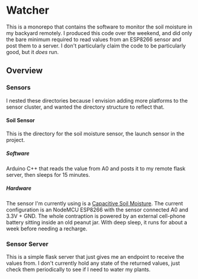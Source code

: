 # Watcher

This is a monorepo that contains the software to monitor the soil moisture in my backyard remotely.  I produced this code over the weekend, and did only the bare minimum required to read values from an ESP8266 sensor and post them to a server.  I don't particularly claim the code to be particularly good, but it *does* run.

## Overview

### Sensors

I nested these directories because I envision adding more platforms to the sensor cluster, and wanted the directory structure to reflect that.

#### Soil Sensor

This is the directory for the soil moisture sensor, the launch sensor in the project.

##### Software

Arduino C++ that reads the value from A0 and posts it to my remote flask server, then sleeps for 15 minutes.

##### Hardware

The sensor I'm currently using is a [Capacitive Soil Moisture](https://smile.amazon.com/Gikfun-Capacitive-Corrosion-Resistant-Detection/dp/B07H3P1NRM/).  The current configuration is an NodeMCU ESP8266 with the sensor connected A0 and 3.3V + GND.  The whole contraption is powered by an external cell-phone battery sitting inside an old peanut jar.  With deep sleep, it runs for about a week before needing a recharge.

### Sensor Server

This is a simple flask server that just gives me an endpoint to receive the values from.  I don't currently hold any state of the returned values, just check them periodically to see if I need to water my plants.
